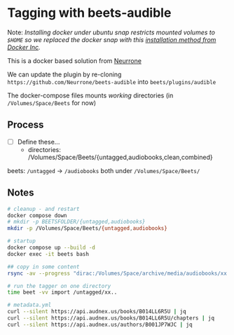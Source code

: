 # Tagging with beets-audible

Note: _Installing docker under ubuntu snap restricts mounted volumes to `$HOME` so we replaced the docker snap with this [installation method from Docker Inc](https://docs.docker.com/engine/install/ubuntu/)._

This is a docker based solution from [Neurrone](https://github.com/Neurrone/beets-audible)

We can update the plugin by re-cloning `https://github.com/Neurrone/beets-audible`
into `beets/plugins/audible`

The docker-compose files mounts _working_ directories (in `/Volumes/Space/Beets` for now)

## Process

- [ ] Define these...
  - directories: /Volumes/Space/Beets/{untagged,audiobooks,clean,combined}

beets: `/untagged` -> `/audiobooks` both under `/Volumes/Space/Beets/`

## Notes

```bash
# cleanup - and restart
docker compose down
# mkdir -p BEETSFOLDER/{untagged,audiobooks}
mkdir -p /Volumes/Space/Beets/{untagged,audiobooks}

# startup
docker compose up --build -d
docker exec -it beets bash

## copy in some content
rsync -av --progress "dirac:/Volumes/Space/archive/media/audiobooks/xx.." /Volumes/Space/Beets/untagged/

# run the tagger on one directory
time beet -vv import /untagged/xx..

# metadata.yml
curl --silent https://api.audnex.us/books/B014LL6R5U | jq
curl --silent https://api.audnex.us/books/B014LL6R5U/chapters | jq
curl --silent https://api.audnex.us/authors/B001JP7WJC | jq
```

